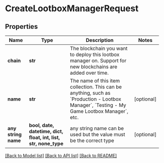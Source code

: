 # CreateLootboxManagerRequest


## Properties
Name | Type | Description | Notes
------------ | ------------- | ------------- | -------------
**chain** | **str** | The blockchain you want to deploy this lootbox manager on. Support for new blockchains are added over time. | 
**name** | **str** | The name of this item collection. This can be anything, such as &#x60;Production - Lootbox Manager&#x60;, &#x60;Testing - My Game Lootbox Manager&#x60;, etc. | [optional] 
**any string name** | **bool, date, datetime, dict, float, int, list, str, none_type** | any string name can be used but the value must be the correct type | [optional]

[[Back to Model list]](../README.md#documentation-for-models) [[Back to API list]](../README.md#documentation-for-api-endpoints) [[Back to README]](../README.md)


